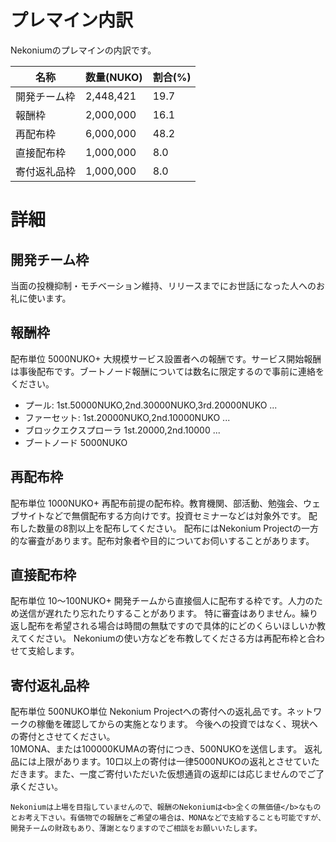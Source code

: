 # プレマイン内訳

Nekoniumのプレマインの内訳です。

|名称|数量(NUKO)|割合(%)|
|---|---|---|
|開発チーム枠|2,448,421|19.7|
|報酬枠|2,000,000|16.1|
|再配布枠|6,000,000|48.2|
|直接配布枠|1,000,000|8.0|
|寄付返礼品枠|1,000,000|8.0|

# 詳細

## 開発チーム枠
当面の投機抑制・モチベーション維持、リリースまでにお世話になった人へのお礼に使います。

## 報酬枠
配布単位 5000NUKO+ 
大規模サービス設置者への報酬です。サービス開始報酬は事後配布です。ブートノード報酬については数名に限定するので事前に連絡をください。
<br/>
* プール: 1st.50000NUKO,2nd.30000NUKO,3rd.20000NUKO ...
* ファーセット: 1st.20000NUKO,2nd.10000NUKO ... 
* ブロックエクスプローラ 1st.20000,2nd.10000 ...
* ブートノード 5000NUKO

## 再配布枠
配布単位 1000NUKO+ 
再配布前提の配布枠。教育機関、部活動、勉強会、ウェブサイトなどで無償配布する方向けです。投資セミナーなどは対象外です。
配布した数量の8割以上を配布してください。
配布にはNekonium Projectの一方的な審査があります。配布対象者や目的についてお伺いすることがあります。

## 直接配布枠
配布単位 10～100NUKO+
開発チームから直接個人に配布する枠です。人力のため送信が遅れたり忘れたりすることがあります。
特に審査はありません。繰り返し配布を希望される場合は時間の無駄ですので具体的にどのくらいほしいか教えてください。
Nekoniumの使い方などを布教してくださる方は再配布枠と合わせて支給します。

## 寄付返礼品枠
配布単位 500NUKO単位 
Nekonium Projectへの寄付への返礼品です。ネットワークの稼働を確認してからの実施となります。 
今後への投資ではなく、現状への寄付とさせてください。  
10MONA、または100000KUMAの寄付につき、500NUKOを送信します。 
返礼品には上限があります。10口以上の寄付は一律5000NUKOの返礼とさせていただきます。また、一度ご寄付いただいた仮想通貨の返却には応じませんのでご了承ください。


```
Nekoniumは上場を目指していませんので、報酬のNekoniumは<b>全くの無価値</b>なものとお考え下さい。有価物での報酬をご希望の場合は、MONAなどで支給することも可能ですが、開発チームの財政もあり、薄謝となりますのでご相談をお願いいたします。
```
